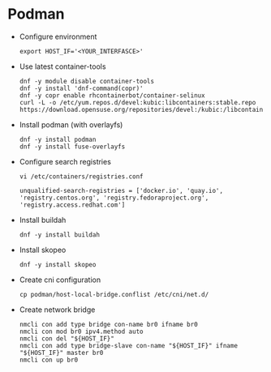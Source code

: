 # Podman

- Configure environment

  ``` shell
  export HOST_IF='<YOUR_INTERFASCE>'
  ```

- Use latest container-tools

  ``` shell
  dnf -y module disable container-tools
  dnf -y install 'dnf-command(copr)'
  dnf -y copr enable rhcontainerbot/container-selinux
  curl -L -o /etc/yum.repos.d/devel:kubic:libcontainers:stable.repo https://download.opensuse.org/repositories/devel:/kubic:/libcontainers:/stable/CentOS_8_Stream/devel:kubic:libcontainers:stable.repo
  ```

- Install podman (with overlayfs)

  ``` shell
  dnf -y install podman
  dnf -y install fuse-overlayfs
  ```

- Configure search registries

  ``` shell
  vi /etc/containers/registries.conf
  ```

  ``` text
  unqualified-search-registries = ['docker.io', 'quay.io', 'registry.centos.org', 'registry.fedoraproject.org', 'registry.access.redhat.com']
  ```

- Install buildah

  ``` shell
  dnf -y install buildah
  ```

- Install skopeo

  ``` shell
  dnf -y install skopeo
  ```

- Create cni configuration

  ``` shell
  cp podman/host-local-bridge.conflist /etc/cni/net.d/
  ```

- Create network bridge

  ``` shell
  nmcli con add type bridge con-name br0 ifname br0
  nmcli con mod br0 ipv4.method auto
  nmcli con del "${HOST_IF}"
  nmcli con add type bridge-slave con-name "${HOST_IF}" ifname "${HOST_IF}" master br0
  nmcli con up br0
  ```
